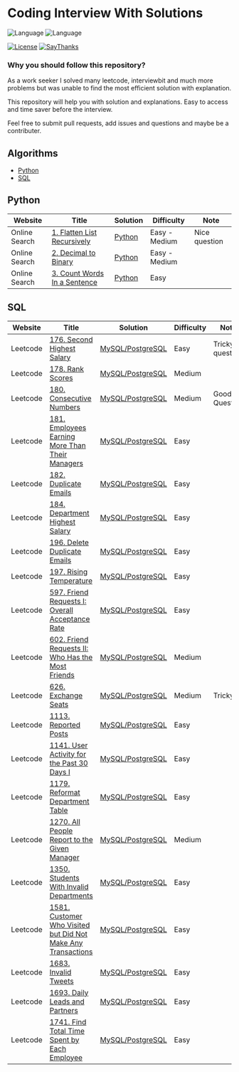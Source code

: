 # Coding Interview With Solutions
![Language](https://img.shields.io/badge/language-Python-orange.svg)
![Language](https://img.shields.io/badge/language-SQL-orange.svg)

[![License](https://img.shields.io/badge/license-MIT-blue.svg)](./LICENSE.md) [![SayThanks](https://img.shields.io/badge/say-thanks-ff69b4.svg)](https://saythanks.io/to/surajr)

### Why you should follow this repository?
As a work seeker I solved many leetcode, interviewbit and much more problems but was unable
to find the most efficient solution with explanation.

This repository will help you with solution and explanations. Easy to access
and time saver before the interview. 

Feel free to submit pull requests, add issues and questions and maybe be a contributer.


## Algorithms

* [Python](./python)
* [SQL](./sql)

## Python
| Website 		| Title           |  Solution    | Difficulty    |  Note|
|---------------- |---------------- | ----------- |  ------------- |-----|
| Online Search  | [1. Flatten List Recursively](https://google.com/) | [Python](./python/1_Flatten_List_Recursively.py) |Easy -Medium|Nice question|
| Online Search  | [2. Decimal to Binary](https://www.google.com/search?q=decimal+to+binary+python/) | [Python](./python/2_Decimal_to_Binary.py) |Easy -Medium| |
| Online Search  | [3. Count Words In a Sentence](https://google.com/search?q=Count+Words+In+a+Sentence+python/) | [Python](./python/3_Count_Words_In_a_Sentence.py) |Easy | |


## SQL
| Website 		| Title           |  Solution    | Difficulty    |  Note|
|---------------- |---------------- | ----------- |  ------------- |-----|
| Leetcode  | [176. Second Highest Salary](https://leetcode.com/problems/second-highest-salary/) | [MySQL/PostgreSQL](./sql/176_Second_Highest_Salary.sql) |  Easy       |  Tricky question       |
| Leetcode  | [178. Rank Scores](https://leetcode.com/problems/rank-scores/) | [MySQL/PostgreSQL](./sql/178_Rank_Scores.sql) |  Medium       |        |
| Leetcode  | [180. Consecutive Numbers](https://leetcode.com/problems/consecutive-numbers/) | [MySQL/PostgreSQL](./sql/180_Consecutive_Numbers.sql) |  Medium       |    Good Question     |
| Leetcode  | [181. Employees Earning More Than Their Managers](https://leetcode.com/problems/employees-earning-more-than-their-managers/) | [MySQL/PostgreSQL](./sql/181_Employees_Earning_More_Than_Their_Managers.sql) |  Easy       |         |
| Leetcode  | [182. Duplicate Emails](https://leetcode.com/problems/duplicate-emails/) | [MySQL/PostgreSQL](./sql/182_Duplicate_Emails.sql) |  Easy|         |
| Leetcode  | [184. Department Highest Salary](https://leetcode.com/problems/department-highest-salary/) | [MySQL/PostgreSQL](./sql/184_Department_Highest_Salary.sql) |  Easy       |         |
| Leetcode  | [196. Delete Duplicate Emails](https://leetcode.com/problems/delete-duplicate-emails/) | [MySQL/PostgreSQL](./sql/196_Delete_Duplicate_Emails.sql) |  Easy       |         |
| Leetcode  | [197. Rising Temperature](https://leetcode.com/problems/rising-temperature/) | [MySQL/PostgreSQL](./sql/197_Rising_Temperature.sql) |  Easy |         |
| Leetcode  | [597. Friend Requests I: Overall Acceptance Rate](https://leetcode.com/problems/friend-requests-i-overall-acceptance-rate/) | [MySQL/PostgreSQL](./sql/597_Friend_Requests_I_Overall_Acceptance_Rate.sql) |  Easy |         |
| Leetcode  | [602. Friend Requests II: Who Has the Most Friends](https://leetcode.com/problems/friend-requests-ii-who-has-the-most-friends/) | [MySQL/PostgreSQL](./sql/602_Friend_Requests_II_Who_Has_the_Most_Friends.sql) |  Medium       |         |
| Leetcode  | [626. Exchange Seats](https://leetcode.com/problems/exchange-seats/) | [MySQL/PostgreSQL](./sql/626_Exchange_Seats.sql) |  Medium |  Tricky       |
| Leetcode  | [1113. Reported Posts](https://leetcode.com/problems/reported-posts/) | [MySQL/PostgreSQL](./sql/1113_Reported_Posts.sql) |  Easy|         |
| Leetcode  | [1141. User Activity for the Past 30 Days I](https://leetcode.com/problems/user-activity-for-the-past-30-days-i/) | [MySQL/PostgreSQL](./sql/1141_User_Activity_for_the_Past_30_Days_I.sql) |  Easy       |         |
| Leetcode  | [1179. Reformat Department Table](https://leetcode.com/problems/reformat-department-table/) | [MySQL/PostgreSQL](./sql/1179_Reformat_Department_Table.sql) |  Easy |         |
| Leetcode  | [1270. All People Report to the Given Manager](https://leetcode.com/problems/all-people-report-to-the-given-manager/) | [MySQL/PostgreSQL](./sql/1270_All_People_Report_to_the_Given_Manager.sql) |  Medium       |         |
| Leetcode  | [1350. Students With Invalid Departments](https://leetcode.com/problems/students-with-invalid-departments/) | [MySQL/PostgreSQL](./sql/1350_Students_With_Invalid_Departments.sql) |  Easy       |         |
| Leetcode  | [1581. Customer Who Visited but Did Not Make Any Transactions](https://leetcode.com/problems/customer-who-visited-but-did-not-make-any-transactions/) | [MySQL/PostgreSQL](./sql/1581_Customer_Who_Visited_but_Did_Not_Make_Any_Transactions.sql) |  Easy       |         |
| Leetcode  | [1683. Invalid Tweets](https://leetcode.com/problems/invalid-tweets/) | [MySQL/PostgreSQL](./sql/1683_Invalid_Tweets.sql) |  Easy       |         |
| Leetcode  | [1693. Daily Leads and Partners](https://leetcode.com/problems/daily-leads-and-partners/) | [MySQL/PostgreSQL](./sql/1693_Daily_Leads_and_Partners.sql) |  Easy       |         |
| Leetcode  | [1741. Find Total Time Spent by Each Employee](https://leetcode.com/problems/find-total-time-spent-by-each-employee/) | [MySQL/PostgreSQL](./sql/1741_Find_Total_Time_Spent_by_Each_Employee.sql) |  Easy       |         |